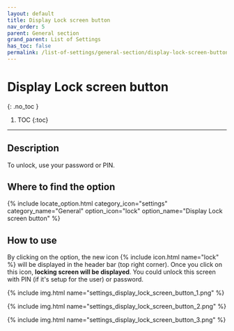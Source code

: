 ```yaml
---
layout: default
title: Display Lock screen button
nav_order: 5
parent: General section
grand_parent: List of Settings
has_toc: false
permalink: /list-of-settings/general-section/display-lock-screen-button
---
```


# Display Lock screen button
{: .no_toc }

1. TOC
{:toc}

---

## Description
To unlock, use your password or PIN.

## Where to find the option
{% include locate_option.html category_icon="settings" category_name="General" option_icon="lock" option_name="Display Lock screen button" %}

## How to use
By clicking on the option, the new icon <span class="text-red-200">{% include icon.html name="lock" %}</span> will be displayed in the header bar (top right corner). Once you click on this icon, **locking screen will be displayed**. You could unlock this screen with PIN (if it's setup for the user) or password.

{% include img.html name="settings_display_lock_screen_button_1.png" %}

{% include img.html name="settings_display_lock_screen_button_2.png" %}

{% include img.html name="settings_display_lock_screen_button_3.png" %}